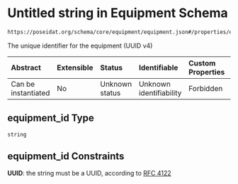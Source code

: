 # Untitled string in Equipment Schema

```txt
https://poseidat.org/schema/core/equipment/equipment.json#/properties/equipment_id
```

The unique identifier for the equipment (UUID v4)

| Abstract            | Extensible | Status         | Identifiable            | Custom Properties | Additional Properties | Access Restrictions | Defined In                                                                      |
| :------------------ | :--------- | :------------- | :---------------------- | :---------------- | :-------------------- | :------------------ | :------------------------------------------------------------------------------ |
| Can be instantiated | No         | Unknown status | Unknown identifiability | Forbidden         | Allowed               | none                | [equipment.json*](schemas/core/equipment/equipment.json "open original schema") |

## equipment_id Type

`string`

## equipment_id Constraints

**UUID**: the string must be a UUID, according to [RFC 4122](https://tools.ietf.org/html/rfc4122 "check the specification")
